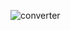 ![converter](https://user-images.githubusercontent.com/51996182/71830606-bc9c6e80-30af-11ea-906b-c3236a64909c.gif)
